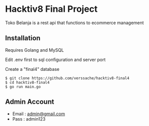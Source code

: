 # Hacktiv8 Final Project
Toko Belanja is a rest api that functions to ecommerce management

## Installation
Requires Golang and MySQL

Edit .env first to sql configuration and server port

Create a "final4" database

```
$ git clone https://github.com/verssache/hacktiv8-final4
$ cd hacktiv8-final4
$ go run main.go
```

## Admin Account
- Email : admin@gmail.com
- Pass : admin123
